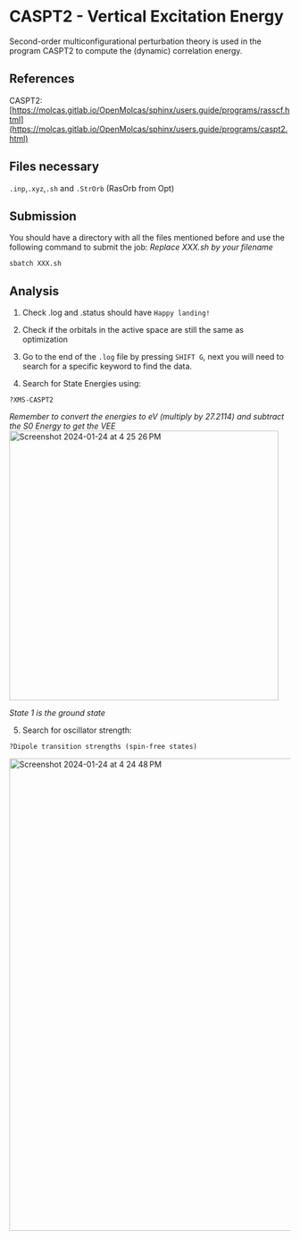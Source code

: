 # CASPT2 - Vertical Excitation Energy
Second-order multiconfigurational perturbation theory is used in the program CASPT2 to compute the (dynamic) correlation energy.

## References
CASPT2: [https://molcas.gitlab.io/OpenMolcas/sphinx/users.guide/programs/rasscf.html](https://molcas.gitlab.io/OpenMolcas/sphinx/users.guide/programs/caspt2.html)


## Files necessary
```.inp```,```.xyz```,```.sh``` and ```.StrOrb``` (RasOrb from Opt)

## Submission
You should have a directory with all the files mentioned before and use the following command to submit the job:
_Replace XXX.sh by your filename_

```
sbatch XXX.sh
```


## Analysis
1. Check .log and .status should have ```Happy landing!```
   
2. Check if the orbitals in the active space are still the same as optimization

3. Go to the end of the ```.log``` file by pressing ```SHIFT G```, next you will need to search for a specific keyword to find the data.
   
4. Search for State Energies using:
```
?XMS-CASPT2
```
_Remember to convert the energies to eV (multiply by 27.2114) and subtract the S0 Energy to get the VEE_
<img width="482" alt="Screenshot 2024-01-24 at 4 25 26 PM" src="https://github.com/Kimpton22/Tutorials-And-Guides/assets/100699955/4ef7f35c-f38c-4266-93bf-44ca6eb8c8ba">

_State 1 is the ground state_

5. Search for oscillator strength:
```
?Dipole transition strengths (spin-free states)
```
<img width="845" alt="Screenshot 2024-01-24 at 4 24 48 PM" src="https://github.com/Kimpton22/Tutorials-And-Guides/assets/100699955/334899da-8121-497f-9255-b4e070b33164">

